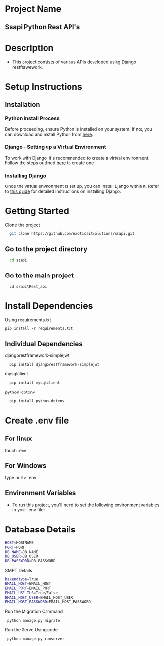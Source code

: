 # Project Name
## Ssapi Python Rest API's
# Description 
* This project consists of various APIs developed using Django restfrawework.


# Setup Instructions

## Installation
### Python Install Process 
Before proceeding, ensure Python is installed on your system. If not, you can download and install Python from [here](https://www.python.org/downloads/).

### Django - Setting up a Virtual Environment
To work with Django, it's recommended to create a virtual environment. Follow the steps outlined [here](https://www.w3schools.com/django/django_create_virtual_environment.php) to create one.

### Installing Django
Once the virtual environment is set up, you can install Django within it. Refer to [this guide](https://www.w3schools.com/django/django_install_django.php) for detailed instructions on installing Django.


# Getting Started

Clone the project

```bash
  git clone https://github.com/exoticaitsolutions/ssapi.git
```

## Go to the project directory

```bash
  cd ssapi
```
## Go to the main project
```
  cd ssapi\Rest_api
```

# Install Dependencies
Using requirements.txt
```
pip install -r requirements.txt
```
## Individual Dependencies
djangorestframework-simplejwt 
```bash
  pip install djangorestframework-simplejwt
```
mysqlclient
```bash
  pip install mysqlclient
```
python-dotenv
```bash
  pip install python-dotenv
```

# Create .env file
## For linux
touch .env

## For Windows
type null > .env

## Environment Variables
* To run this project, you'll need to set the following environment variables in your .env file:



# Database Details
```bash
HOST=HOSTNAME
PORT=PORT 
DB_NAME=DB_NAME
DB_USER=DB_USER
DB_PASSWORD=DB_PASSWORD
```

SMPT  Details
```bash
bakendtype=True
EMAIL_HOST=EMAIL_HOST
EMAIL_PORT=EMAIL_PORT
EMAIL_USE_TLS=True/False
EMAIL_HOST_USER=EMAIL_HOST_USER
EMAIL_HOST_PASSWORD=EMAIL_HOST_PASSWORD
```

Run the Migration Cammand 
 ```bash
  python manage.py migrate
```

Run the Serve Using code  
 ```bash
  python manage.py runserver 
```
